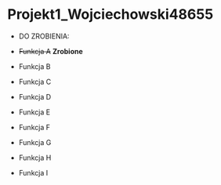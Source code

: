 # Projekt1_Wojciechowski48655

 * DO ZROBIENIA:

* <del>Funkcja A</del>  **Zrobione**
* Funkcja B
* Funkcja C
* Funkcja D
* Funkcja E
* Funkcja F
* Funkcja G
* Funkcja H
* Funkcja I

